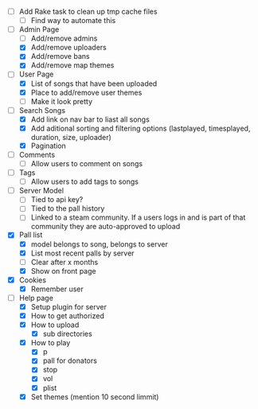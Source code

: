 - [ ] Add Rake task to clean up tmp cache files
    - [ ] Find way to automate this

- [ ] Admin Page
    - [ ] Add/remove admins
    - [x] Add/remove uploaders
    - [x] Add/remove bans
    - [x] Add/remove map themes

- [ ] User Page
    - [x] List of songs that have been uploaded
    - [x] Place to add/remove user themes
    - [ ] Make it look pretty

- [ ] Search Songs
    - [x] Add link on nav bar to liast all songs
    - [x] Add aditional sorting and filtering options (lastplayed, timesplayed, duration, size, uploader)
    - [x] Pagination

- [ ] Comments
    - [ ] Allow users to comment on songs

- [ ] Tags
    - [ ] Allow users to add tags to songs

- [ ] Server Model
    - [ ] Tied to api key?
    - [ ] Tied to the pall history
    - [ ] Linked to a steam community.  If a users logs in and is part of that community they are auto-approved to upload

- [x] Pall list
    - [x] model belongs to song, belongs to server
    - [x] List most recent palls by server
    - [ ] Clear after x months
    - [x] Show on front page

- [x] Cookies
    - [x] Remember user

- [ ] Help page
    - [x] Setup plugin for server
    - [x] How to get authorized
    - [x] How to upload
        - [x] sub directories
    - [x] How to play
        - [x] p
        - [x] pall for donators
        - [x] stop
        - [x] vol
        - [x] plist
    - [x] Set themes (mention 10 second limmit)
